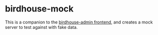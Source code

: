 # birdhouse-mock

This is a companion to the [birdhouse-admin frontend](https://github.com/DanielOaks/codingtest-birdhouse-admin), and creates a mock server to test against with fake data.
